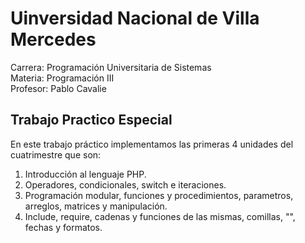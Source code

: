 # Uinversidad Nacional de Villa Mercedes

Carrera: Programación Universitaria de Sistemas<br>
Materia: Programación III<br>
Profesor: Pablo Cavalie

## Trabajo Practico Especial

En este trabajo práctico implementamos las primeras 4 unidades del cuatrimestre que son:

1. Introducción al lenguaje PHP.
2. Operadores, condicionales, switch e iteraciones.
3. Programación modular, funciones y procedimientos, parametros, arreglos, matrices y manipulación.
4. Include, require, cadenas y funciones de las mismas, comillas, "\", fechas y formatos.
